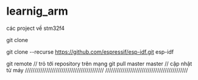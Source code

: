# learnig_arm
các project về stm32f4

git clone 

git clone --recurse https://github.com/espressif/esp-idf.git esp-idf


git remote <ten> <URL> // trỏ tới repository trên mạng
git pull master master // cập nhật từ máy
/////////////////////////////////////////
///////////////////////////////////////////
